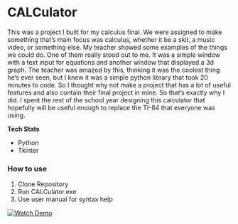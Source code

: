 # CALCulator
This was a project I built for my calculus final. We were assigned to make something that’s main focus was calculus, whether it be a skit, a music video, or something else. My teacher showed some examples of the things we could do. One of them really stood out to me. It was a simple window with a text input for equations and another window that displayed a 3d graph. The teacher was amazed by this, thinking it was the coolest thing he’s ever seen, but I knew it was a simple python library that took 20 minutes to code. So I thought why not make a project that has a lot of useful features and also contain their final project in mine. So that’s exactly why I did. I spent the rest of the school year designing this calculator that hopefully will be useful enough to replace the TI-84 that everyone was using.

**Tech Stats**
- Python
- Tkinter

### How to use
1. Clone Repository
2. Run CALCulator.exe
3. Use user manual for syntax help

[![Watch Demo](https://bspafford.github.io/images/thumbnails/calculator.png)](https://bspafford.github.io/CALCulator/media/CALCulator.mp4)
